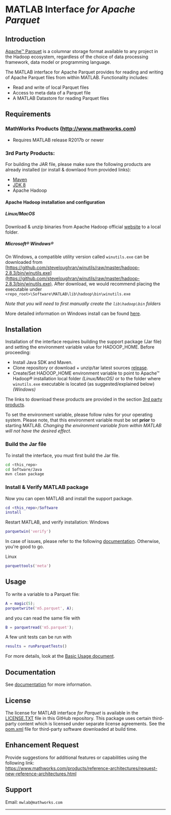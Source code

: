 [//]: #  (Copyright 2017, The MathWorks, Inc.)

# MATLAB Interface *for Apache Parquet*
## Introduction
[Apache™ Parquet](https://parquet.apache.org/) is a columnar storage format
available to any project in the Hadoop ecosystem, regardless of the choice of
data processing framework, data model or programming language.

The MATLAB interface for Apache Parquet provides for reading and writing of Apache Parquet files from within MATLAB. Functionality includes:
* Read and write of local Parquet files
* Access to meta data of a Parquet file
* A MATLAB Datastore for reading Parquet files

## Requirements
### MathWorks Products (http://www.mathworks.com)
* Requires MATLAB release R2017b or newer

### 3rd Party Products:
For building the JAR file, please make sure the following products are already installed (or install & downlaod from provided links):
- [Maven](https://maven.apache.org/download.cgi)
- [JDK 8](https://www.oracle.com/technetwork/java/javase/downloads/jdk8-downloads-2133151.html)
- Apache Hadoop

#### Apache Hadoop installation and configuration
##### Linux/MacOS
Download & unzip binaries from Apache Hadoop official [website](https://hadoop.apache.org/releases.html) to a local folder.

##### Microsoft® Windows®
On Windows, a compatible utility version called ```winutils.exe``` can be downloaded from
[https://github.com/steveloughran/winutils/raw/master/hadoop-2.8.3/bin/winutils.exe](https://github.com/steveloughran/winutils/raw/master/hadoop-2.8.3/bin/winutils.exe).
After download, we would recommend placing the executable under `<repo_root>\Software\MATLAB\lib\hadoop\bin\winutils.exe`

*Note that you will need to first manually create the `lib\hadoop\bin` folders*

More detailed information on Windows install can be found
[here](Documentation/Windows.md).

## Installation
Installation of the interface requires building the support package (Jar file) and setting the environment variable value for HADOOP_HOME. Before proceeding:
* Install Java SDK and Maven.
* Clone repository or download + unzip/tar latest sources [release](https://github.com/mathworks-ref-arch/matlab-parquet/releases).
* Create/Set HADOOP_HOME environment variable to point to Apache™ Hadoop® installation local folder *(Linux/MacOS)* or to the folder where ```winutils.exe``` executable is located (as suggested/explained below) *(Windows)*

The links to download these products are provided in the section [3rd party products](#3rd-party-products).

To set the environment variable, please follow rules for your operating system.
Please note, that this environment variable must be set **prior** to starting MATLAB.
*Changing the environment variable from within MATLAB will not have the desired effect.*

### Build the Jar file
To install the interface, you must first build the Jar file.
```bash
cd <this_repo>
cd Software/Java
mvn clean package
```

### Install & Verify MATLAB package
Now you can open MATLAB and install the support package.
```MATLAB
cd <this_repo>/Software
install
```
Restart MATLAB, and verify installation:
Windows
```matlab
parquetwin('verify')
```

In case of issues, please refer to the following [documentation](Documentation/Windows.md).
Otherwise, you're good to go.

Linux
```matlab
parquettools('meta')
```

## Usage

To write a variable to a Parquet file:
```MATLAB
A = magic(5);
parquetwrite('m5.parquet', A);
```

and you can read the same file with
```MATLAB
B = parquetread('m5.parquet');
```

A few unit tests can be run with
```MATLAB
results = runParquetTests()
```

For more details, look at the [Basic Usage document](Documentation/BasicUsage.md).


## Documentation
See [documentation](Documentation/README.md) for more information.


## License
The license for MATLAB interface *for Parquet* is available in the [LICENSE.TXT](LICENSE.TXT) file in this GitHub repository.
This package uses certain third-party content which is licensed under separate license agreements.
See the [pom.xml](Software/Java/pom.xml) file for third-party software downloaded at build time.

## Enhancement Request
Provide suggestions for additional features or capabilities using the following link:   
https://www.mathworks.com/products/reference-architectures/request-new-reference-architectures.html

## Support
Email: `mwlab@mathworks.com`

------------
